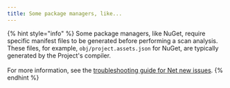 ```yaml
---
title: Some package managers, like...
---
```


{% hint style="info" %}
Some package managers, like NuGet, require specific manifest files to be generated before performing a scan analysis. These files, for example, `obj/project.assets.json` for NuGet, are typically generated by the Project's compiler.\
\
For more information, see the [troubleshooting guide for Net new issues](../../developer-tools/snyk-ide-plugins-and-extensions/troubleshooting-ides/net-new-issues-delta-scan-troubleshooting.md).
{% endhint %}
